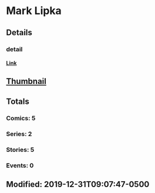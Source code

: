 # Mark  Lipka 
## Details
### detail
#### [Link](http://marvel.com/comics/creators/13992/mark_lipka?utm_campaign=apiRef&utm_source=225578a89fc76f3d20fbffda5d17a88d)
## [Thumbnail](http://i.annihil.us/u/prod/marvel/i/mg/b/40/image_not_available.jpg)
## Totals
### Comics: 5
### Series: 2
### Stories: 5
### Events: 0
## Modified: 2019-12-31T09:07:47-0500